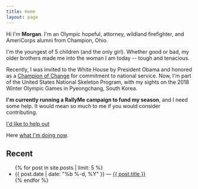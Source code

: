 ```yaml
---
title: Home
layout: page
---
```


Hi I'm **Morgan**. I'm an Olympic hopeful, attorney, wildland firefighter, and AmeriCorps alumni from Champion, Ohio.

I'm the youngest of 5 children (and the only girl). Whether good or bad, my older brothers made me into the woman I am today -- tough and tenacious.

Recently, I was invited to the White House by President Obama and honored as a [Champion of Change](https://www.whitehouse.gov/champions) for commitment to national service. Now, I'm part of the United States National Skeleton Program, with my sights on the 2018 Winter Olympic Games in Pyeongchang, South Korea.

**I'm currently running a RallyMe campaign to fund my season**, and I need some help. It would mean so much to me if you would consider contributing.

<a href="https://www.rallyme.com/rallies/2093" class="btn btn--sponsorship">I'd like to help out</a>

Here [what I'm doing now](/now).

<h2>Recent</h2>
<ul class="post-list">
  {% for post in site.posts | limit: 5 %}
    <li>
      <span class="post-meta">{{ post.date | date: "%b %-d, %Y" }} &mdash; </span>
        <a class="post-link" href="{{ post.url | prepend: site.baseurl }}">{{ post.title }}</a>
    </li>
  {% endfor %}
</ul>
